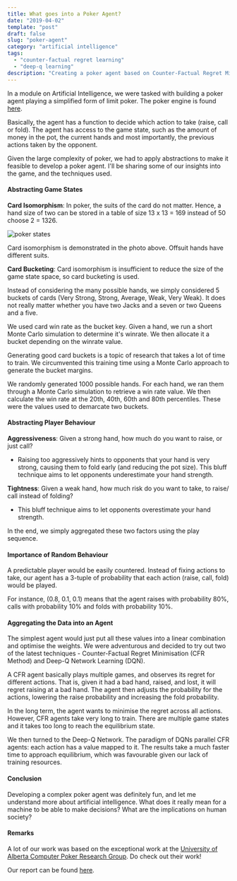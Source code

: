```yaml
---
title: What goes into a Poker Agent?
date: "2019-04-02"
template: "post"
draft: false
slug: "poker-agent"
category: "artificial intelligence"
tags:
  - "counter-factual regret learning"
  - "deep-q learning"
description: "Creating a poker agent based on Counter-Factual Regret Minimisation and Deep-Q Learning"
---
```


In a module on Artificial Intelligence, we were tasked with building a poker agent playing a simplified form of limit poker. The poker engine is found [here](https://github.com/ishikota/PyPokerEngine).

Basically, the agent has a function to decide which action to take (raise, call or fold). The agent has access to the game state, such as the amount of money in the pot, the current hands and most importantly, the previous actions taken by the opponent.

Given the large complexity of poker, we had to apply abstractions to make it feasible to develop a poker agent. I'll be sharing some of our insights into the game, and the techniques used.

#### Abstracting Game States ####

**Card Isomorphism**: In poker, the suits of the card do not matter. Hence, a hand size of two can be stored in a table of size 13 x 13 = 169 instead of 50 choose 2 = 1326.

![poker states](https://upload.wikimedia.org/wikipedia/commons/4/4a/Sklansky_Texas_Holdem_Starting_Hand_Strategies.JPG)

Card isomorphism is demonstrated in the photo above. Offsuit hands have different suits.

**Card Bucketing**: Card isomorphism is insufficient to reduce the size of the game state space, so card bucketing is used. 

Instead of considering the many possible hands, we simply considered 5 buckets of cards (Very Strong, Strong, Average, Weak, Very Weak). It does not really matter whether you have two Jacks and a seven or two Queens and a five. 

We used card win rate as the bucket key. Given a hand, we run a short Monte Carlo simulation to determine it's winrate. We then allocate it a bucket depending on the winrate value.

Generating good card buckets is a topic of research that takes a lot of time to train. We circumvented this training time using a Monte Carlo approach to generate the bucket margins.

We randomly generated 1000 possible hands. For each hand, we ran them through a Monte Carlo simulation to retrieve a win rate value. We then calculate the win rate at the 20th, 40th, 60th and 80th percentiles. These were the values used to demarcate two buckets.

#### Abstracting Player Behaviour ####

**Aggressiveness**: Given a strong hand, how much do you want to raise, or just call?

* Raising too aggressively hints to opponents that your hand is very strong, causing them to fold early (and reducing the pot size). This bluff technique aims to let opponents underestimate your hand strength.

**Tightness**: Given a weak hand, how much risk do you want to take, to raise/ call instead of folding?

* This bluff technique aims to let opponents overestimate your hand strength.

In the end, we simply aggregated these two factors using the play sequence.

#### Importance of Random Behaviour ####

A predictable player would be easily countered. Instead of fixing actions to take, our agent has a 3-tuple of probability that each action (raise, call, fold) would be played.

For instance, (0.8, 0.1, 0.1) means that the agent raises with probability 80%, calls with probability 10% and folds with probability 10%.

#### Aggregating the Data into an Agent ####

The simplest agent would just put all these values into a linear combination and optimise the weights. We were adventurous and decided to try out two of the latest techniques - Counter-Factual Regret Minimisation (CFR Method) and Deep-Q Network Learning (DQN).

A CFR agent basically plays multiple games, and observes its regret for different actions. That is, given it had a bad hand, raised, and lost, it will regret raising at a bad hand. The agent then adjusts the probability for the actions, lowering the raise probability and increasing the fold probability.

In the long term, the agent wants to minimise the regret across all actions.
However, CFR agents take very long to train. There are multiple game states and it takes too long to reach the equilibrium state.

We then turned to the Deep-Q Network. The paradigm of DQNs parallel CFR agents: each action has a value mapped to it. The results take a much faster time to approach equilibrium, which was favourable given our lack of training resources.

#### Conclusion ####

Developing a complex poker agent was definitely fun, and let me understand more about artificial intelligence. What does it really mean for a machine to be able to make decisions? What are the implications on human society?

#### Remarks ####

A lot of our work was based on the exceptional work at the [University of Alberta Computer Poker Research Group](https://poker.cs.ualberta.ca/). Do check out their work!

Our report can be found [here](/poker-report.pdf).
